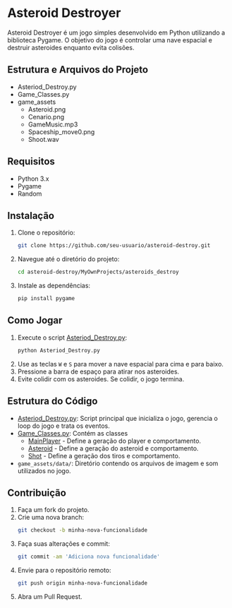 # Asteroid Destroyer

Asteroid Destroyer é um jogo simples desenvolvido em Python utilizando a biblioteca Pygame. O objetivo do jogo é controlar uma nave espacial e destruir asteroides enquanto evita colisões.

## Estrutura e Arquivos do Projeto

 - Asteriod_Destroy.py
 - Game_Classes.py
 - game_assets
    - Asteroid.png
    - Cenario.png
    - GameMusic.mp3
    - Spaceship_move0.png
    - Shoot.wav


## Requisitos

- Python 3.x
- Pygame
- Random

## Instalação

1. Clone o repositório:
    ```sh
    git clone https://github.com/seu-usuario/asteroid-destroy.git
    ```
2. Navegue até o diretório do projeto:
    ```sh
    cd asteroid-destroy/MyOwnProjects/asteroids_destroy
    ```
3. Instale as dependências:
    ```sh
    pip install pygame
    ```

## Como Jogar

1. Execute o script [Asteriod_Destroy.py](http://_vscodecontentref_/3):
    ```sh
    python Asteriod_Destroy.py
    ```
2. Use as teclas `W` e `S` para mover a nave espacial para cima e para baixo.
3. Pressione a barra de espaço para atirar nos asteroides.
4. Evite colidir com os asteroides. Se colidir, o jogo termina.

## Estrutura do Código

- [Asteriod_Destroy.py](http://_vscodecontentref_/4): Script principal que inicializa o jogo, gerencia o loop do jogo e trata os eventos.
- [Game_Classes.py](http://_vscodecontentref_/5): Contém as classes
    - [MainPlayer](http://_vscodecontentref_/6) - Define a geração do player e comportamento.
    - [Asteroid](http://_vscodecontentref_/7) - Define a geração do asteroid e comportamento.
    - [Shot](http://_vscodecontentref_/8) - Define a geração dos tiros e comportamento.
- `game_assets/data/`: Diretório contendo os arquivos de imagem e som utilizados no jogo.

## Contribuição

1. Faça um fork do projeto.
2. Crie uma nova branch:
    ```sh
    git checkout -b minha-nova-funcionalidade
    ```
3. Faça suas alterações e commit:
    ```sh
    git commit -am 'Adiciona nova funcionalidade'
    ```
4. Envie para o repositório remoto:
    ```sh
    git push origin minha-nova-funcionalidade
    ```
5. Abra um Pull Request.
